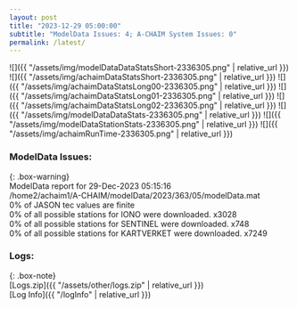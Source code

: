 ```yaml
---
layout: post
title: "2023-12-29 05:00:00"
subtitle: "ModelData Issues: 4; A-CHAIM System Issues: 0"
permalink: /latest/
---
```


![]({{ "/assets/img/modelDataDataStatsShort-2336305.png" | relative_url }})
![]({{ "/assets/img/achaimDataStatsShort-2336305.png" | relative_url }})
![]({{ "/assets/img/achaimDataStatsLong00-2336305.png" | relative_url }})
![]({{ "/assets/img/achaimDataStatsLong01-2336305.png" | relative_url }})
![]({{ "/assets/img/achaimDataStatsLong02-2336305.png" | relative_url }})
![]({{ "/assets/img/modelDataDataStats-2336305.png" | relative_url }})
![]({{ "/assets/img/modelDataStationStats-2336305.png" | relative_url }})
![]({{ "/assets/img/achaimRunTime-2336305.png" | relative_url }})


### ModelData Issues:  
  
{: .box-warning}  
 ModelData report for 29-Dec-2023 05:15:16   
 /home2/achaim1/A-CHAIM/modelData/2023/363/05/modelData.mat   
 0% of JASON tec values are finite   
 0% of all possible stations for IONO were downloaded. x3028   
 0% of all possible stations for SENTINEL were downloaded. x748   
 0% of all possible stations for KARTVERKET were downloaded. x7249   
  


### Logs:  
  
{: .box-note}  
[Logs.zip]({{ "/assets/other/logs.zip" | relative_url }})  
[Log Info]({{ "/logInfo" | relative_url }})  

